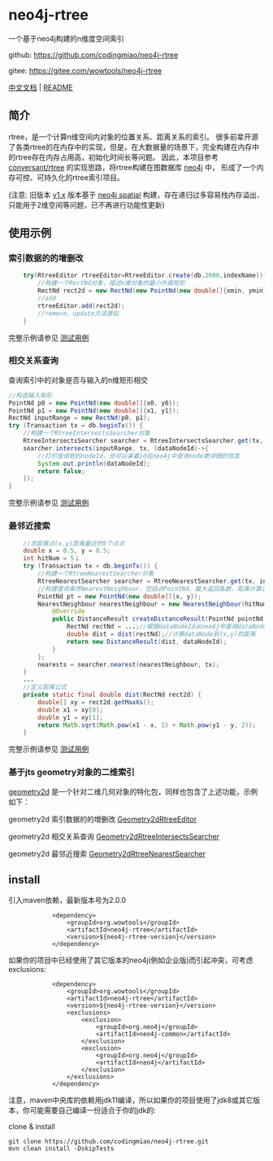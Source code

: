 # neo4j-rtree

一个基于neo4j构建的n维度空间索引

github: https://github.com/codingmiao/neo4j-rtree

gitee: https://gitee.com/wowtools/neo4j-rtree


[中文文档](README.md) | [README](README_en.md)

## 简介

rtree，是一个计算n维空间内对象的位置关系、距离关系的索引。 很多前辈开源了各类rtree的在内存中的实现，但是，在大数据量的场景下，完全构建在内存中的rtree存在内存占用高，初始化时间长等问题。
因此，本项目参考[conversant/rtree](https://github.com/conversant/rtree) 的实现思路，将rtree构建在图数据库 [neo4j](https://github.com/neo4j/neo4j)
中， 形成了一个内存可控、可持久化的rtree索引项目。

(注意: 旧版本 [v1.x](https://github.com/codingmiao/neo4j-rtree/tree/v1.x)
版本基于 [neo4j spatial](https://github.com/neo4j-contrib/spatial) 构建，存在递归过多容易栈内存溢出、只能用于2维空间等问题，已不再进行功能性更新)

## 使用示例

### 索引数据的的增删改

~~~java
    try(RtreeEditor rtreeEditor=RtreeEditor.create(db,2000,indexName)){
        //构建一个RectNd对象，描述n维对象的最小外接矩形
        RectNd rect2d = new RectNd(new PointNd(new double[]{xmin, ymin}), new PointNd(new double[]{xmax, ymax}));
        //add
        rtreeEditor.add(rect2d);
        //remove、update方法类似
    }
~~~

完整示例请参见 [测试用例](https://github.com/codingmiao/neo4j-rtree/blob/v2.x/src/test/java/org/wowtools/neo4j/rtree/RtreeEditorTest.java)


### 相交关系查询
查询索引中的对象是否与输入的n维矩形相交
~~~java
//构造输入矩形
PointNd p0 = new PointNd(new double[]{x0, y0});
PointNd p1 = new PointNd(new double[]{x1, y1});
RectNd inputRange = new RectNd(p0, p1);
try (Transaction tx = db.beginTx()) {
    //构建一个RtreeIntersectsSearcher对象
    RtreeIntersectsSearcher searcher = RtreeIntersectsSearcher.get(tx, indexName);
    searcher.intersects(inputRange, tx, (dataNodeId)->{
        //打印查询到的nodeId，也可以拿着id在neo4j中查询node更详细的信息
        System.out.println(dataNodeId);
        return false;
    });
}
~~~
完整示例请参见 [测试用例](https://github.com/codingmiao/neo4j-rtree/blob/v2.x/src/test/java/org/wowtools/neo4j/rtree/RtreeEditorTest.java)



### 最邻近搜索

~~~java
    //求距离点(x,y)距离最近的5个点点
    double x = 0.5, y = 0.5;
    int hitNum = 5；
    try (Transaction tx = db.beginTx()) {
        //构建一个RtreeNearestSearcher对象
        RtreeNearestSearcher searcher = RtreeNearestSearcher.get(tx, indexName);
        //构建查询条件NearestNeighbour，包括点PointNd、最大返回条数、距离计算公式
        PointNd pt = new PointNd(new double[]{x, y});
        NearestNeighbour nearestNeighbour = new NearestNeighbour(hitNum, pt) {
            @Override
            public DistanceResult createDistanceResult(PointNd pointNd, long dataNodeId) {
                RectNd rectNd = ...;//根据dataNodeId从neo4j中查询dataNode的
                double dist = dist(rectNd);//计算dataNode到(x,y)的距离
                return new DistanceResult(dist, dataNodeId);
            }
        };
        nearests = searcher.nearest(nearestNeighbour, tx);
    }
    ...
    //定义距离公式
    private static final double dist(RectNd rect2d) {
        double[] xy = rect2d.getMaxXs();
        double x1 = xy[0];
        double y1 = xy[1];
        return Math.sqrt(Math.pow(x1 - x, 2) + Math.pow(y1 - y, 2));
    }

~~~
完整示例请参见 [测试用例](https://github.com/codingmiao/neo4j-rtree/blob/v2.x/src/test/java/org/wowtools/neo4j/rtree/RtreeNearestSearcherTest.java)


### 基于jts geometry对象的二维索引
[geometry2d](https://github.com/codingmiao/neo4j-rtree/tree/v2.x/src/main/java/org/wowtools/neo4j/rtree/geometry2d) 是一个针对二维几何对象的特化包，同样也包含了上述功能，示例如下：

geometry2d 索引数据的的增删改 [Geometry2dRtreeEditor](https://github.com/codingmiao/neo4j-rtree/blob/v2.x/src/test/java/org/wowtools/neo4j/rtree/geometry2d/Geometry2dRtreeEditorTest.java)

geometry2d 相交关系查询 [Geometry2dRtreeIntersectsSearcher](https://github.com/codingmiao/neo4j-rtree/blob/v2.x/src/test/java/org/wowtools/neo4j/rtree/geometry2d/Geometry2dRtreeEditorTest.java)

geometry2d 最邻近搜索 [Geometry2dRtreeNearestSearcher](https://github.com/codingmiao/neo4j-rtree/blob/v2.x/src/test/java/org/wowtools/neo4j/rtree/geometry2d/Geometry2dRtreeNearestSearcherTest.java)

## install

引入maven依赖，最新版本号为2.0.0

```
            <dependency>
                <groupId>org.wowtools</groupId>
                <artifactId>neo4j-rtree</artifactId>
                <version>${neo4j-rtree-version}</version>
            </dependency>
```

如果你的项目中已经使用了其它版本的neo4j(例如企业版)而引起冲突，可考虑exclusions:

```
            <dependency>
                <groupId>org.wowtools</groupId>
                <artifactId>neo4j-rtree</artifactId>
                <version>${neo4j-rtree-version}</version>
                <exclusions>
                    <exclusion>
                        <groupId>org.neo4j</groupId>
                        <artifactId>neo4j-common</artifactId>
                    </exclusion>
                    <exclusion>
                        <groupId>org.neo4j</groupId>
                        <artifactId>neo4j</artifactId>
                    </exclusion>
                </exclusions>
            </dependency>
```

注意，maven中央库的依赖用jdk11编译，所以如果你的项目使用了jdk8或其它版本，你可能需要自己编译一份适合于你的jdk的:

clone & install

```
git clone https://github.com/codingmiao/neo4j-rtree.git
mvn clean install -DskipTests

```
